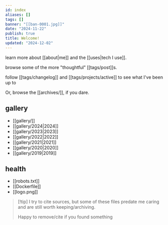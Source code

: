 ```yaml
---
id: index
aliases: []
tags: []
banner: "[[ban-0001.jpg]]"
date: "2024-11-22"
publish: true
title: Welcome!
updated: "2024-12-02"
---
```


learn more about [[about|me]] and the [[uses|tech I use]].

browse some of the more "thoughtful" [[tags/post]]s.

follow [[tags/changelog]] and [[tags/projects/active]] to see what I've been up to

Or, browse the [[archives/]], if you dare.

## gallery

- [[gallery/]]
- [[gallery/2024|2024]]
- [[gallery/2023|2023]]
- [[gallery/2022|2022]]
- [[gallery/2021|2021]]
- [[gallery/2020|2020]]
- [[gallery/2019|2019]]

## health

- [[robots.txt]]
- [[Dockerfile]]
- [[logo.png]]

> [!tip] I try to cite sources, but some of these files predate me caring and are still worth keeping/archiving.
>
> Happy to remove/cite if you found something
